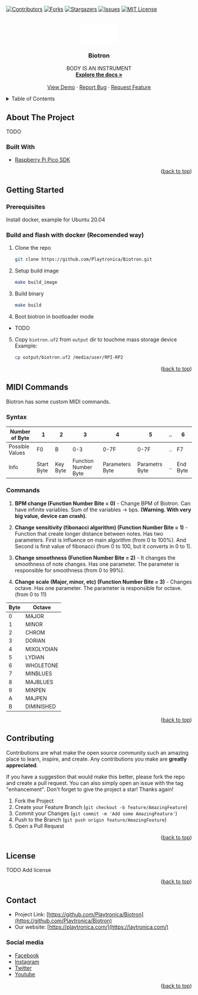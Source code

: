 <div id="top"></div>

<!-- PROJECT SHIELDS -->
<!--
*** I'm using markdown "reference style" links for readability.
*** Reference links are enclosed in brackets [ ] instead of parentheses ( ).
*** See the bottom of this document for the declaration of the reference variables
*** for contributors-url, forks-url, etc. This is an optional, concise syntax you may use.
*** https://www.markdownguide.org/basic-syntax/#reference-style-links
-->
[![Contributors][contributors-shield]][contributors-url]
[![Forks][forks-shield]][forks-url]
[![Stargazers][stars-shield]][stars-url]
[![Issues][issues-shield]][issues-url]
[![MIT License][license-shield]][license-url]


<!-- PROJECT LOGO -->
<br />
<div align="center">
  <a href="https://github.com/Playtronica">
    <img src="images/logo.png" alt="Logo" width="100">
  </a>

<h3 align="center">Biotron</h3>

  <p align="center">
    BODY IS AN INSTRUMENT
    <br />
    <a href="https://github.com/Playtronica/Biotron"><strong>Explore the docs »</strong></a>
    <br />
    <br />
    <a href="#">View Demo</a>
    ·
    <a href="https://github.com/Playtronica/Biotron/issues">Report Bug</a>
    ·
    <a href="https://github.com/Playtronica/Biotron/issues">Request Feature</a>
  </p>
</div>



<!-- TABLE OF CONTENTS -->

<details>

  <summary>Table of Contents</summary>

  <ol>
    <li>
      <a href="#about-the-project">About The Project</a>
      <ul>
        <li><a href="#built-with">Built With</a></li>
      </ul>
    </li>
    <li>
      <a href="#getting-started">Getting Started</a>
      <ul>
        <li><a href="#prerequisites">Prerequisites</a></li>
        <li><a href="#installation">Installation</a></li>
      </ul>
    </li>
    <li><a href="#commands">MIDI Commands</a></li>
    <li><a href="#contributing">Contributing</li>
    <li><a href="#license">License</a></li>
    <li><a href="#contact">Contact</a></li>
  </ol>

</details>


## About The Project

TODO


### Built With

* [Raspberry Pi Pico SDK](https://github.com/raspberrypi/pico-sdk)

<p align="right">(<a href="#top">back to top</a>)</p>

<!-- GETTING STARTED -->
## Getting Started


### Prerequisites

Install docker, example for Ubuntu 20.04


### Build and flash with docker (Recomended way)

1. Clone the repo
   ```sh
   git clone https://github.com/Playtronica/Biotron.git
   ```
2. Setup build image
   ```sh
   make build_image
   ```
3. Build binary
   ```sh
   make build
   ```
4. Boot biotron in bootloader mode
 - TODO

5. Copy `biotron.uf2` from `output` dir to touchme mass storage device  
   Example:
    ```sh
    cp output/biotron.uf2 /media/user/RPI-RP2
    ```


<p align="right">(<a href="#top">back to top</a>)</p>

<!-- COMMANDS -->
## MIDI Commands

Biotron has some custom MIDI commands. 

### Syntax

| Number of Byte  | 1          | 2        | 3                    | 4               | 5              | ..  | 6        |
|-----------------|------------|----------|----------------------|-----------------|----------------|-----|----------|
| Possible Values | F0         | B        | 0-3                  | 0-7F            | 0-7F           | ..  | F7       |
| Info            | Start Byte | Key Byte | Function Number Byte | Parameters Byte | Parametrs Byte | ..  | End Byte |

### Commands
1) **BPM change (Function Number Bite = 0)** - Change BPM of Biotron. Can have infinite variables.
Sum of the variables -> bps. **(Warning. With very big value, device can crash)**.

2) **Change sensitivity (fibonacci algorithm) (Function Number Bite = 1)** - Function that create longer
distance between notes. Has two parameters. First is influence on main algorithm (from 0 to 100%). And Second is
first value of fibonacci (from 0 to 100, but it converts in 0 to 1).

3) **Change smoothness (Function Number Bite = 2)** - It changes the smoothness of note changes. Has one parameter.
The parameter is responsible for smoothness (from 0 to 99%). 

4) **Change scale (Major, minor, etc) (Function Number Bite = 3)** - Changes octave. Has one parameter.
The parameter is responsible for octave. (from 0 to 11)

| Byte | Octave     |
|------|------------|
| 0    | MAJOR      |
| 1    | MINOR      |
| 2    | CHROM      |
| 3    | DORIAN     |
| 4    | MIXOLYDIAN |
| 5    | LYDIAN     |
| 6    | WHOLETONE  |
| 7    | MINBLUES   |
| 8    | MAJBLUES   |
| 9    | MINPEN     |
| A    | MAJPEN     |
| B    | DIMINISHED |

<p align="right">(<a href="#top">back to top</a>)</p>

<!-- CONTRIBUTING -->
## Contributing

Contributions are what make the open source community such an amazing place to learn, inspire, and create. Any contributions you make are **greatly appreciated**.

If you have a suggestion that would make this better, please fork the repo and create a pull request. You can also simply open an issue with the tag "enhancement".
Don't forget to give the project a star! Thanks again!

1. Fork the Project
2. Create your Feature Branch (`git checkout -b feature/AmazingFeature`)
3. Commit your Changes (`git commit -m 'Add some AmazingFeature'`)
4. Push to the Branch (`git push origin feature/AmazingFeature`)
5. Open a Pull Request

<p align="right">(<a href="#top">back to top</a>)</p>



<!-- LICENSE -->
## License
TODO Add license

<!-- Distributed under the MIT License. See `LICENSE.txt` for more information. -->

<p align="right">(<a href="#top">back to top</a>)</p>



<!-- CONTACT -->
## Contact

* Project Link: [https://github.com/Playtronica/Biotron](https://github.com/Playtronica/Biotron)
* Our website: [https://playtronica.com/](https://laytronica.com/)

### Social media
* [Facebook](https://www.facebook.com/playtronica)
* [Instagram](http://instagram.com/playtronica)
* [Twitter](https://twitter.com/playtronica)
* [Youtube](https://www.youtube.com/playtronica)


<p align="right">(<a href="#top">back to top</a>)</p>



<!-- ACKNOWLEDGMENTS -->
<!-- ## Acknowledgments
* []()
* []()
* []()
<p align="right">(<a href="#top">back to top</a>)</p> -->


<!-- MARKDOWN LINKS & IMAGES -->
<!-- https://www.markdownguide.org/basic-syntax/#reference-style-links -->
[contributors-shield]: https://img.shields.io/github/contributors/Playtronica/Biotron.svg?style=for-the-badge
[contributors-url]: https://github.com/Playtronica/Biotron/graphs/contributors
[forks-shield]: https://img.shields.io/github/forks/Playtronica/Biotron.svg?style=for-the-badge
[forks-url]: https://github.com/Playtronica/Biotron/network/members
[stars-shield]: https://img.shields.io/github/stars/Playtronica/Biotron.svg?style=for-the-badge
[stars-url]: https://github.com/Playtronica/Biotron/stargazers
[issues-shield]: https://img.shields.io/github/issues/Playtronica/Biotron.svg?style=for-the-badge
[issues-url]: https://github.com/Playtronica/Biotron/issues
[license-shield]: https://img.shields.io/github/license/Playtronica/Biotron.svg?style=for-the-badge
[license-url]: https://github.com/Playtronica/Biotron/blob/master/LICENSE.txt
[linkedin-shield]: https://img.shields.io/badge/-LinkedIn-black.svg?style=for-the-badge&logo=linkedin&colorB=555
[linkedin-url]: https://linkedin.com/in/linkedin_username


